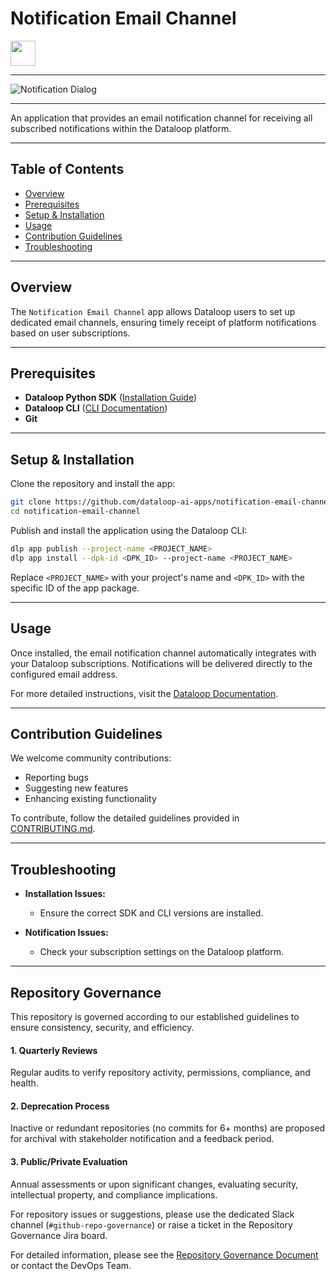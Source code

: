 # **Notification Email Channel**

<img height="40mm" src="https://mk0dataloop4fni44fjg.kinstacdn.com/wp-content/uploads/2020/03/logo.svg">

---

![Notification Dialog](./docs/notificationDialog.png)

---

An application that provides an email notification channel for receiving all subscribed notifications within the Dataloop platform.

---

## **Table of Contents**

- [Overview](#overview)
- [Prerequisites](#prerequisites)
- [Setup & Installation](#setup--installation)
- [Usage](#usage)
- [Contribution Guidelines](#contribution-guidelines)
- [Troubleshooting](#troubleshooting)

---

## **Overview**

The `Notification Email Channel` app allows Dataloop users to set up dedicated email channels, ensuring timely receipt of platform notifications based on user subscriptions.

---

## **Prerequisites**

- **Dataloop Python SDK** ([Installation Guide](https://github.com/dataloop-ai/dtlpy))
- **Dataloop CLI** ([CLI Documentation](https://sdk-docs.dataloop.ai/en/latest/cli.html))
- **Git**

---

## **Setup & Installation**

Clone the repository and install the app:

```bash
git clone https://github.com/dataloop-ai-apps/notification-email-channel.git
cd notification-email-channel
```

Publish and install the application using the Dataloop CLI:

```bash
dlp app publish --project-name <PROJECT_NAME>
dlp app install --dpk-id <DPK_ID> --project-name <PROJECT_NAME>
```

Replace `<PROJECT_NAME>` with your project's name and `<DPK_ID>` with the specific ID of the app package.

---

## **Usage**

Once installed, the email notification channel automatically integrates with your Dataloop subscriptions. Notifications will be delivered directly to the configured email address.

For more detailed instructions, visit the [Dataloop Documentation](https://docs.dataloop.ai/docs/modality).

---

## **Contribution Guidelines**

We welcome community contributions:

- Reporting bugs
- Suggesting new features
- Enhancing existing functionality

To contribute, follow the detailed guidelines provided in [CONTRIBUTING.md](CONTRIBUTING.md).

---

## **Troubleshooting**

- **Installation Issues:**
  - Ensure the correct SDK and CLI versions are installed.

- **Notification Issues:**
  - Check your subscription settings on the Dataloop platform.

---

## **Repository Governance**

This repository is governed according to our established guidelines to ensure consistency, security, and efficiency.

#### 1. Quarterly Reviews
Regular audits to verify repository activity, permissions, compliance, and health.

#### 2. Deprecation Process
Inactive or redundant repositories (no commits for 6+ months) are proposed for archival with stakeholder notification and a feedback period.

#### 3. Public/Private Evaluation
Annual assessments or upon significant changes, evaluating security, intellectual property, and compliance implications.

For repository issues or suggestions, please use the dedicated Slack channel (`#github-repo-governance`) or raise a ticket in the Repository Governance Jira board.

For detailed information, please see the [Repository Governance Document](https://dataloop.atlassian.net/wiki/spaces/DG/pages/1342799902/Git+Repository+Governance+Process?force_transition=34c5fc5b-725f-4d3e-8687-06e76a169d5e) or contact the DevOps Team.